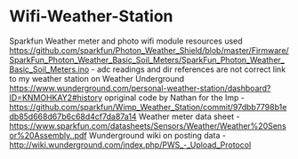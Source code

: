 # Wifi-Weather-Station
Sparkfun Weather meter and photo wifi module
resources used https://github.com/sparkfun/Photon_Weather_Shield/blob/master/Firmware/SparkFun_Photon_Weather_Basic_Soil_Meters/SparkFun_Photon_Weather_Basic_Soil_Meters.ino - adc readings and dir references are not correct
link to my weather station on Weather Underground https://www.wunderground.com/personal-weather-station/dashboard?ID=KNMOHKAY2#history
opriginal code by Nathan for the Imp - https://github.com/sparkfun/Wimp_Weather_Station/commit/97dbb7798b1edb85d668d67b6c68d4cf7da87a14
Weather meter data sheet - https://www.sparkfun.com/datasheets/Sensors/Weather/Weather%20Sensor%20Assembly..pdf
Wunderground wiki on posting data - http://wiki.wunderground.com/index.php/PWS_-_Upload_Protocol
